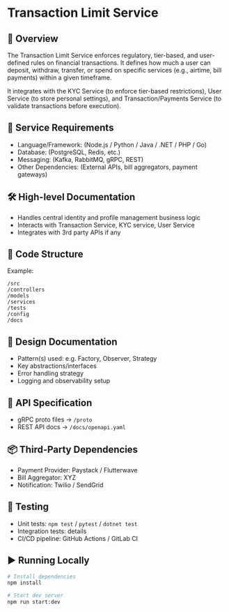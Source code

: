 # Transaction Limit Service

## 📌 Overview

The Transaction Limit Service enforces regulatory, tier-based, and user-defined rules on financial transactions. It defines how much a user can deposit, withdraw, transfer, or spend on specific services (e.g., airtime, bill payments) within a given timeframe.

It integrates with the KYC Service (to enforce tier-based restrictions), User Service (to store personal settings), and Transaction/Payments Service (to validate transactions before execution).


## 🚀 Service Requirements
- Language/Framework: (Node.js / Python / Java / .NET / PHP / Go)
- Database: (PostgreSQL, Redis, etc.)
- Messaging: (Kafka, RabbitMQ, gRPC, REST)
- Other Dependencies: (External APIs, bill aggregators, payment gateways)

## 🛠️ High-level Documentation
- Handles central identity and profile management business logic
- Interacts with Transaction Service, KYC service, User Service
- Integrates with 3rd party APIs if any

## 📂 Code Structure

Example:

```
/src
/controllers
/models
/services
/tests
/config
/docs
```

## 🧩 Design Documentation
- Pattern(s) used: e.g. Factory, Observer, Strategy
- Key abstractions/interfaces
- Error handling strategy
- Logging and observability setup

## 🔌 API Specification
- gRPC proto files → `/proto`
- REST API docs → `/docs/openapi.yaml`

## 📦 Third-Party Dependencies
- Payment Provider: Paystack / Flutterwave
- Bill Aggregator: XYZ
- Notification: Twilio / SendGrid

## 🧪 Testing
- Unit tests: `npm test` / `pytest` / `dotnet test`
- Integration tests: details
- CI/CD pipeline: GitHub Actions / GitLab CI

## ▶️ Running Locally
```bash
# Install dependencies
npm install

# Start dev server
npm run start:dev
```